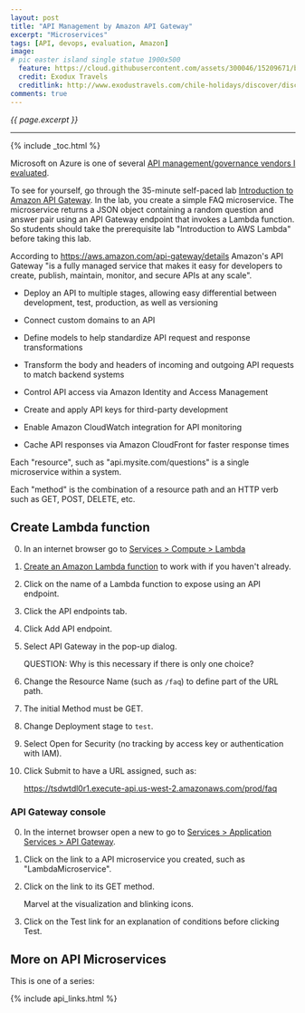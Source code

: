 ```yaml
---
layout: post
title: "API Management by Amazon API Gateway"
excerpt: "Microservices"
tags: [API, devops, evaluation, Amazon]
image:
# pic easter island single statue 1900x500
  feature: https://cloud.githubusercontent.com/assets/300046/15209671/b796b60c-17ef-11e6-8561-07a7b012ebb8.jpg
  credit: Exodux Travels
  creditlink: http://www.exodustravels.com/chile-holidays/discover/discover-chile/aae-84441#gallery
comments: true
---
```

<i>{{ page.excerpt }}</i>
<hr />

{% include _toc.html %}

Microsoft on Azure is one of several [API management/governance vendors I evaluated](/api-management-evaluation/).

To see for yourself, go through the 35-minute self-paced lab <a target="_blank" href="https://qwiklabs.com/focuses/preview/2380">
Introduction to Amazon API Gateway</a>.
In the lab, you create a simple FAQ microservice. The microservice returns a JSON object containing a random question and answer pair using an API Gateway endpoint that invokes a Lambda function. So students should take the prerequisite lab "Introduction to AWS Lambda" before taking this lab.

According to <a target="_blank" href="https://aws.amazon.com/api-gateway/details/">
https://aws.amazon.com/api-gateway/details</a>
Amazon's API Gateway "is a fully managed service that makes it easy for developers to create, publish, maintain, monitor, and secure APIs at any scale".

* Deploy an API to multiple stages, allowing easy differential between development, test, production, as well as versioning
* Connect custom domains to an API

* Define models to help standardize API request and response transformations
* Transform the body and headers of incoming and outgoing API requests to match backend systems

* Control API access via Amazon Identity and Access Management
* Create and apply API keys for third-party development
* Enable Amazon CloudWatch integration for API monitoring
* Cache API responses via Amazon CloudFront for faster response times


Each "resource", such as "api.mysite.com/questions" is a single microservice within a system.

Each "method" is the combination of a resource path and an HTTP verb such as GET, POST, DELETE, etc.

## Create Lambda function #

0. In an internet browser go to <a target="_blank" href="https://qwiklabs.com/focuses/preview/2380">
   Services > Compute > Lambda</a>
0. [Create an Amazon Lambda function](/amazon-lambda/) to work with if you haven't already.
0. Click on the name of a Lambda function to expose using an API endpoint.
0. Click the API endpoints tab.
0. Click Add API endpoint.
0. Select API Gateway in the pop-up dialog.

   QUESTION: Why is this necessary if there is only one choice?

0. Change the Resource Name (such as `/faq`) to define part of the URL path.
0. The initial Method must be GET.
0. Change Deployment stage to `test`.
0. Select Open for Security (no tracking by access key or authentication with IAM).
0. Click Submit to have a URL assigned, such as:

   https://tsdwtdl0r1.execute-api.us-west-2.amazonaws.com/prod/faq

### API Gateway console #

0. In the internet browser open a new 
   to go to <a target="_blank" href="https://us-west-2.console.aws.amazon.com/apigateway/home?region=us-west-2#/apis">
   Services > Application Services > API Gateway</a>.

0. Click on the link to a API microservice you created, such as "LambdaMicroservice".
0. Click on the link to its GET method.

   Marvel at the visualization and blinking icons.

0. Click on the Test link for an explanation of conditions before clicking Test.



## More on API Microservices #

This is one of a series:

{% include api_links.html %}
